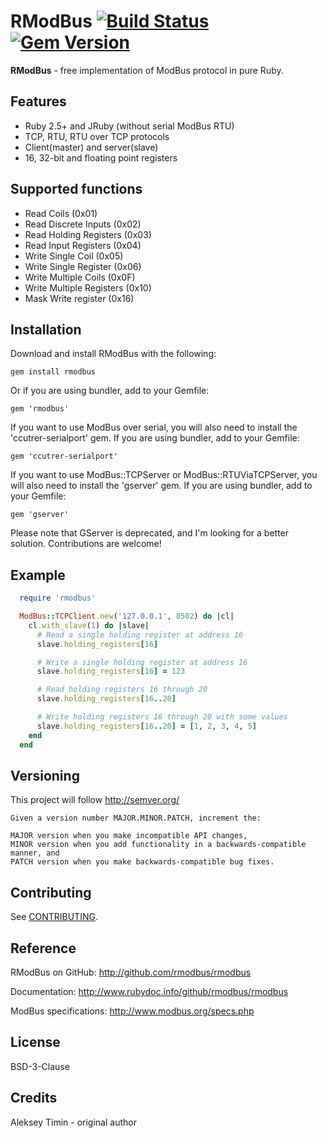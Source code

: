 RModBus [![Build Status](https://secure.travis-ci.org/rmodbus/rmodbus.png)](http://travis-ci.org/rmodbus/rmodbus) [![Gem Version](https://badge.fury.io/rb/rmodbus.svg)](http://badge.fury.io/rb/rmodbus)
==========================

**RModBus** - free implementation of ModBus protocol in pure Ruby.

Features
---------------------------
  - Ruby 2.5+ and JRuby (without serial ModBus RTU)
  - TCP, RTU, RTU over TCP protocols
  - Client(master) and server(slave)
  - 16, 32-bit and floating point registers

Supported functions
---------------------------
  * Read Coils (0x01)
  * Read Discrete Inputs (0x02)
  * Read Holding Registers (0x03)
  * Read Input Registers (0x04)
  * Write Single Coil (0x05)
  * Write Single Register (0x06)
  * Write Multiple Coils (0x0F)
  * Write Multiple Registers (0x10)
  * Mask Write register (0x16)

Installation
------------------------------------

Download and install RModBus with the following:

```
gem install rmodbus
```

Or if you are using bundler, add to your Gemfile:

```
gem 'rmodbus'
```

If you want to use ModBus over serial, you will also need to install the 'ccutrer-serialport' gem.
If you are using bundler, add to your Gemfile:

```
gem 'ccutrer-serialport'
```

If you want to use ModBus::TCPServer or ModBus::RTUViaTCPServer,
you will also need to install the 'gserver' gem. If you are using bundler, add to your Gemfile:

```
gem 'gserver'
```

Please note that GServer is deprecated, and I'm looking for a better solution.
Contributions are welcome!

Example
------------------------------------

  ```ruby
    require 'rmodbus'

    ModBus::TCPClient.new('127.0.0.1', 8502) do |cl|
      cl.with_slave(1) do |slave|
        # Read a single holding register at address 16
        slave.holding_registers[16]

        # Write a single holding register at address 16
        slave.holding_registers[16] = 123

        # Read holding registers 16 through 20
        slave.holding_registers[16..20]

        # Write holding registers 16 through 20 with some values
        slave.holding_registers[16..20] = [1, 2, 3, 4, 5]
      end
    end
  ```

Versioning
----------------------------------

This project will follow http://semver.org/

```
Given a version number MAJOR.MINOR.PATCH, increment the:

MAJOR version when you make incompatible API changes,
MINOR version when you add functionality in a backwards-compatible manner, and
PATCH version when you make backwards-compatible bug fixes.
```

Contributing
----------------------------------

See [CONTRIBUTING](CONTRIBUTING.md).

Reference
----------------------------------

RModBus on GitHub: http://github.com/rmodbus/rmodbus

Documentation: http://www.rubydoc.info/github/rmodbus/rmodbus

ModBus specifications: http://www.modbus.org/specs.php

License
----------------------------------

BSD-3-Clause

Credits
----------------------------------

Aleksey Timin - original author

